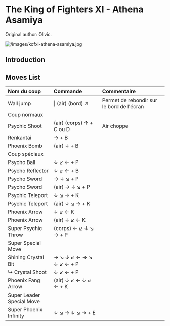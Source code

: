# The King of Fighters XI - Athena Asamiya

Original author: Olivic.

![](/images/kofxi-athena-asamiya.jpg "/images/kofxi-athena-asamiya.jpg")

## Introduction

## Moves List

| Nom du coup               | Commande                 | Commentaire                               |
|:--------------------------|:-------------------------|:------------------------------------------|
| Wall jump                 | \| (air) (bord) ↗        | Permet de rebondir sur le bord de l'écran |
| Coup normaux              |                          |                                           |
| Psychic Shoot             | (air) (corps) ↑ + C ou D | Air choppe                                |
| Renkantai                 | → + B                    |                                           |
| Phoenix Bomb              | (air) ↓ + B              |                                           |
| Coup spéciaux             |                          |                                           |
| Psycho Ball               | ↓ ↙ ← + P                |                                           |
| Psycho Reflector          | ↓ ↙ ← + B                |                                           |
| Psycho Sword              | → ↓ ↘ + P                |                                           |
| Psycho Sword              | (air) → ↓ ↘ + P          |                                           |
| Psychic Teleport          | ↓ ↘ → + K                |                                           |
| Psychic Teleport          | (air) ↓ ↘ → + K          |                                           |
| Phoenix Arrow             | ↓ ↙ ← K                  |                                           |
| Phoenix Arrow             | (air) ↓ ↙ ← K            |                                           |
| Super Psychic Throw       | (corps) ← ↙ ↓ ↘ → + P    |                                           |
| Super Special Move        |                          |                                           |
| Shining Crystal Bit       | → ↘ ↓ ↙ ← → ↘ ↓ ↙ ← + P  |                                           |
| ↳ Crystal Shoot           | ↓ ↙ ← + P                |                                           |
| Phoenix Fang Arrow        | (air) ↓ ↙ ← ↓ ↙ ← + K    |                                           |
| Super Leader Special Move |                          |                                           |
| Super Phoenix Infinity    | ↓ ↘ → ↓ ↘ → + E          |                                           |
